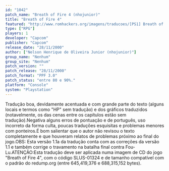 ```yaml
---
id: "1042"
patch_name: "Breath of Fire 4 (nhojunior)"
title: "Breath of Fire 4"
featured: "http://www.romhackers.org/imagens/traducoes/[PS1] Breath of Fire 4 - nhojunior - 1.png"
type: ["RPG"]
players: 1
developer: "Capcom"
publisher: "Capcom"
release_date: "28/11/2000"
author: ["Nelson Henrique de Oliveira Junior (nhojunior)"]
group_name: "Nenhum"
group_site: "Nenhum"
patch_version: ""
patch_release: "28/11/2000"
patch_format: "PPF 3.0"
patch_status: "entre 80 e 90%."
platform: "Console"
system: "Playstation"
---
```


Tradução boa, devidamente acentuada e com grande parte do texto (alguns locais e termos como "HP" sem tradução) e dos gráficos traduzidos (notavelmente, os das cenas entre os capítulos estão sem tradução).Negativa alguns erros de pontuação e de português, uso incorreto da forma culta, poucas traduções esquisitas e problemas menores com ponteiros.É bom salientar que o autor não revisou o texto completamente e que houveram relatos de problemas próximo ao final do jogo.OBS: Esta versão 1.1a da tradução conta com as correções da versão 1.1 e também corrige o travamento na batalha final contra Fou-Lu.ATENÇÃO:Esta tradução deve ser aplicada numa imagem de CD do jogo "Breath of Fire 4", com o código SLUS-01324 e de tamanho compatível com o padrão do redump.org (entre 645,419,376 e 688,315,152 bytes).